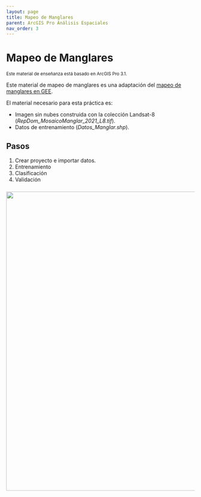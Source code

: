 ```yaml
---
layout: page
title: Mapeo de Manglares
parent: ArcGIS Pro Análisis Espaciales
nav_order: 3
---
```

# Mapeo de Manglares

<sup>Este material de enseñanza está basado en ArcGIS Pro 3.1.</sup>

Este material de mapeo de manglares es una adaptación del [mapeo de manglares en GEE](https://github.com/SERVIR-Amazonia/republica-dominicana-taller/blob/main/gee-mapeo-manglares/gee-mapeo-manglares.md).

El material necesario para esta práctica es:

* Imagen sin nubes construida con la colección Landsat-8 (*RepDom_MosaicoManglar_2021_L8.tif*).
* Datos de entrenamiento (*Datos_Manglar.shp*).

## Pasos
1. Crear proyecto e importar datos.
2. Entrenamiento
3. Clasificación
4. Validación


<p align="center">
<img src="../images/arcgis-manglares/03_fig1.jpg" vspace="10" width="800">
</p>
